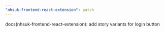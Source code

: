 ```yaml
---
"nhsuk-frontend-react-extension": patch
---
```


docs(nhsuk-frontend-react-extension): add story variants for login button
